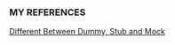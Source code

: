 











### MY REFERENCES

[Different Between Dummy, Stub and Mock](https://dev.to/ainamasylvain/demystifying-the-double-test-dummy-stub-mock-4ae)